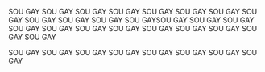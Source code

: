 SOU GAY
SOU GAY
SOU GAY
SOU GAY
SOU GAY
SOU GAY
SOU GAY
SOU GAY
SOU GAY
SOU GAY
SOU GAY
SOU GAYSOU GAY
SOU GAY
SOU GAY
SOU GAY
SOU GAY
SOU GAY
SOU GAY
SOU GAY
SOU GAY
SOU GAY
SOU GAY
SOU GAY

SOU GAY
SOU GAY
SOU GAY
SOU GAY
SOU GAY
SOU GAY
SOU GAY
SOU GAY
